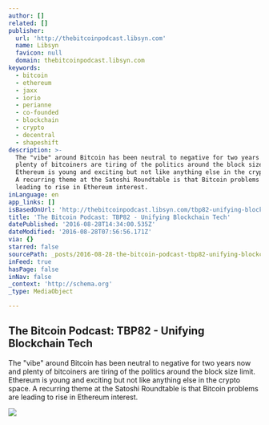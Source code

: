 ```yaml
---
author: []
related: []
publisher:
  url: 'http://thebitcoinpodcast.libsyn.com'
  name: Libsyn
  favicon: null
  domain: thebitcoinpodcast.libsyn.com
keywords:
  - bitcoin
  - ethereum
  - jaxx
  - iorio
  - perianne
  - co-founded
  - blockchain
  - crypto
  - decentral
  - shapeshift
description: >-
  The "vibe" around Bitcoin has been neutral to negative for two years now and
  plenty of bitcoiners are tiring of the politics around the block size limit.
  Ethereum is young and exciting but not like anything else in the crypto space.
  A recurring theme at the Satoshi Roundtable is that Bitcoin problems are
  leading to rise in Ethereum interest.
inLanguage: en
app_links: []
isBasedOnUrl: 'http://thebitcoinpodcast.libsyn.com/tbp82-unifying-blockchain-tech'
title: 'The Bitcoin Podcast: TBP82 - Unifying Blockchain Tech'
datePublished: '2016-08-28T14:34:00.535Z'
dateModified: '2016-08-28T07:56:56.171Z'
via: {}
starred: false
sourcePath: _posts/2016-08-28-the-bitcoin-podcast-tbp82-unifying-blockchain-tech.md
inFeed: true
hasPage: false
inNav: false
_context: 'http://schema.org'
_type: MediaObject

---
```

<article style=""><h1>The Bitcoin Podcast: TBP82 - Unifying Blockchain Tech</h1><p>The "vibe" around Bitcoin has been neutral to negative for two years now and plenty of bitcoiners are tiring of the politics around the block size limit. Ethereum is young and exciting but not like anything else in the crypto space. A recurring theme at the Satoshi Roundtable is that Bitcoin problems are leading to rise in Ethereum interest.</p><img src="http://assets.libsyn.com/content/12589556?height=250&amp;width=250&amp;overlay=true" /></article>